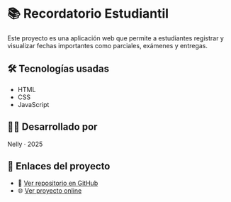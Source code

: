 # 📚 Recordatorio Estudiantil

Este proyecto es una aplicación web que permite a estudiantes registrar y visualizar fechas importantes como parciales, exámenes y entregas.

## 🛠 Tecnologías usadas
- HTML
- CSS
- JavaScript

## 👩‍💻 Desarrollado por
Nelly · 2025

## 🔗 Enlaces del proyecto

- 📂 [Ver repositorio en GitHub](https://github.com/NellyBurgos/recordatorio-estudiantil.git)
- 🌐 [Ver proyecto online](https://recordatorio-estudiantil.netlify.app)

